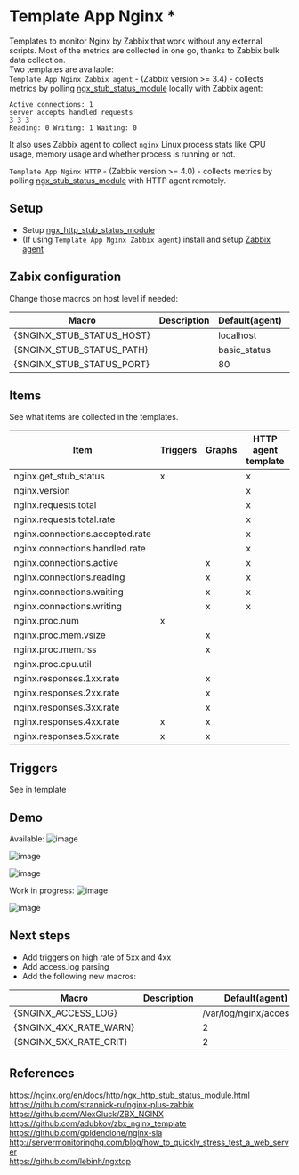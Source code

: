 # Template App Nginx *

Templates to monitor Nginx by Zabbix that work without any external scripts.  Most of the metrics are collected in one go, thanks to Zabbix bulk data collection.  
Two templates are available:  
`Template App Nginx Zabbix agent` - (Zabbix version >= 3.4) - collects metrics by polling [ngx_stub_status_module](https://nginx.ru/en/docs/http/ngx_http_stub_status_module.html) locally with Zabbix agent:

```text
Active connections: 1 
server accepts handled requests
3 3 3
Reading: 0 Writing: 1 Waiting: 0
```

It also uses Zabbix agent to collect `nginx` Linux process stats like CPU usage, memory usage and whether process is running or not.

`Template App Nginx HTTP` - (Zabbix version >= 4.0) - collects metrics by polling [ngx_stub_status_module](https://nginx.ru/en/docs/http/ngx_http_stub_status_module.html) with HTTP agent remotely.  

## Setup

- Setup [ngx_http_stub_status_module](https://nginx.ru/en/docs/http/ngx_http_stub_status_module.html)
- (If using `Template App Nginx Zabbix agent`) install and setup [Zabbix agent](https://www.zabbix.com/documentation/current/manual/installation/install_from_packages)

## Zabix configuration

Change those macros on host level if needed:

|Macro|Description|Default(agent)|Default(HTTP)|
|---|----|---|---|
|{$NGINX_STUB_STATUS_HOST}| | localhost | n/a |
|{$NGINX_STUB_STATUS_PATH}| | basic_status | basic_status|
|{$NGINX_STUB_STATUS_PORT}| | 80 | 80 |

## Items

See what items are collected in the templates.

|Item|Triggers|Graphs|HTTP agent template|Zabbix agent template|
|---|---|---|---|---|
|nginx.get_stub_status|x| |x|x|
|nginx.version| | |x|x|
|nginx.requests.total| | |x|x|
|nginx.requests.total.rate| | |x|x|
|nginx.connections.accepted.rate| | |x|x|
|nginx.connections.handled.rate| | |x|x|
|nginx.connections.active| |x|x|x|
|nginx.connections.reading| |x|x|x|
|nginx.connections.waiting| |x|x|x|
|nginx.connections.writing| |x|x|x|
|nginx.proc.num|x| | |x|
|nginx.proc.mem.vsize| |x| |x|
|nginx.proc.mem.rss| |x| |x|
|nginx.proc.cpu.util| | | |x|
|nginx.responses.1xx.rate| |x| | |
|nginx.responses.2xx.rate| |x| | |
|nginx.responses.3xx.rate| |x| | |
|nginx.responses.4xx.rate|x|x| | |
|nginx.responses.5xx.rate|x|x| | |

## Triggers

See in template

## Demo

Available:
![image](https://user-images.githubusercontent.com/14870891/56308681-91a07200-6150-11e9-8ebb-abd5ec58d7ab.png)


![image](https://user-images.githubusercontent.com/14870891/56308529-2b1b5400-6150-11e9-8378-315c43b9206f.png)

![image](https://user-images.githubusercontent.com/14870891/56308912-11c6d780-6151-11e9-9198-4fa2d3c7f311.png)

Work in progress:
![image](https://user-images.githubusercontent.com/14870891/56141847-48acba00-5fa6-11e9-92d8-2ac13db6c391.png)

![image](https://user-images.githubusercontent.com/14870891/56146598-23707980-5faf-11e9-84f9-f00bbdf468fc.png)

## Next steps

- Add triggers on high rate of 5xx and 4xx
- Add access.log parsing
- Add the following new macros:

|Macro|Description|Default(agent)|Default(HTTP)|
|---|----|---|---|
|{$NGINX_ACCESS_LOG}| | /var/log/nginx/access.log | n/a |
|{$NGINX_4XX_RATE_WARN}| | 2 | n/a |
|{$NGINX_5XX_RATE_CRIT}| | 2 | n/a |

## References

https://nginx.org/en/docs/http/ngx_http_stub_status_module.html  
https://github.com/strannick-ru/nginx-plus-zabbix  
https://github.com/AlexGluck/ZBX_NGINX  
https://github.com/adubkov/zbx_nginx_template  
https://github.com/goldenclone/nginx-sla  
http://servermonitoringhq.com/blog/how_to_quickly_stress_test_a_web_server  
https://github.com/lebinh/ngxtop